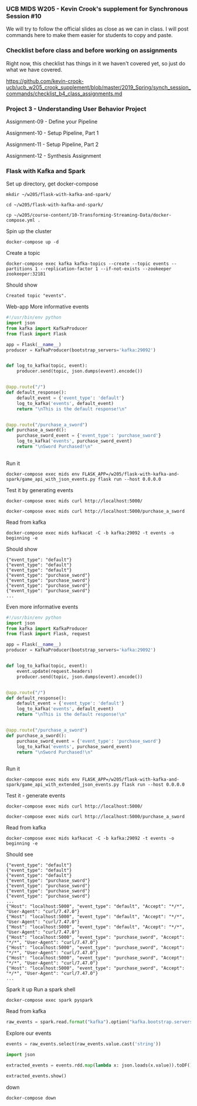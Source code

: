 ### UCB MIDS W205 - Kevin Crook's supplement for Synchronous Session #10

We will try to follow the official slides as close as we can in class.  I will post commands here to make them easier for students to copy and paste.

### Checklist before class and before working on assignments

Right now, this checklist has things in it we haven't covered yet, so just do what we have covered.

https://github.com/kevin-crook-ucb/ucb_w205_crook_supplement/blob/master/2019_Spring/synch_session_commands/checklist_b4_class_assignments.md

### Project 3 - Understanding User Behavior Project

Assignment-09 - Define your Pipeline

Assignment-10 - Setup Pipeline, Part 1

Assignment-11 - Setup Pipeline, Part 2

Assignment-12 - Synthesis Assignment

### Flask with Kafka and Spark

Set up directory, get docker-compose
```
mkdir ~/w205/flask-with-kafka-and-spark/

cd ~/w205/flask-with-kafka-and-spark/

cp ~/w205/course-content/10-Transforming-Streaming-Data/docker-compose.yml .
```

Spin up the cluster
```
docker-compose up -d
```

Create a topic
```
docker-compose exec kafka kafka-topics --create --topic events --partitions 1 --replication-factor 1 --if-not-exists --zookeeper zookeeper:32181
```

Should show
```
Created topic "events".
```

Web-app
More informative events
```python
#!/usr/bin/env python
import json
from kafka import KafkaProducer
from flask import Flask

app = Flask(__name__)
producer = KafkaProducer(bootstrap_servers='kafka:29092')


def log_to_kafka(topic, event):
    producer.send(topic, json.dumps(event).encode())


@app.route("/")
def default_response():
    default_event = {'event_type': 'default'}
    log_to_kafka('events', default_event)
    return "\nThis is the default response!\n"


@app.route("/purchase_a_sword")
def purchase_a_sword():
    purchase_sword_event = {'event_type': 'purchase_sword'}
    log_to_kafka('events', purchase_sword_event)
    return "\nSword Purchased!\n"
    
```

Run it
```
docker-compose exec mids env FLASK_APP=/w205/flask-with-kafka-and-spark/game_api_with_json_events.py flask run --host 0.0.0.0
```

Test it by generating events
```
docker-compose exec mids curl http://localhost:5000/

docker-compose exec mids curl http://localhost:5000/purchase_a_sword
```

Read from kafka
```
docker-compose exec mids kafkacat -C -b kafka:29092 -t events -o beginning -e
```

Should show
```
{"event_type": "default"}
{"event_type": "default"}
{"event_type": "default"}
{"event_type": "purchase_sword"}
{"event_type": "purchase_sword"}
{"event_type": "purchase_sword"}
{"event_type": "purchase_sword"}
...
```

Even more informative events
```python
#!/usr/bin/env python
import json
from kafka import KafkaProducer
from flask import Flask, request

app = Flask(__name__)
producer = KafkaProducer(bootstrap_servers='kafka:29092')


def log_to_kafka(topic, event):
    event.update(request.headers)
    producer.send(topic, json.dumps(event).encode())


@app.route("/")
def default_response():
    default_event = {'event_type': 'default'}
    log_to_kafka('events', default_event)
    return "\nThis is the default response!\n"


@app.route("/purchase_a_sword")
def purchase_a_sword():
    purchase_sword_event = {'event_type': 'purchase_sword'}
    log_to_kafka('events', purchase_sword_event)
    return "\nSword Purchased!\n"
    
```

Run it
```
docker-compose exec mids env FLASK_APP=/w205/flask-with-kafka-and-spark/game_api_with_extended_json_events.py flask run --host 0.0.0.0
```

Test it - generate events
```
docker-compose exec mids curl http://localhost:5000/

docker-compose exec mids curl http://localhost:5000/purchase_a_sword
```

Read from kafka
```
docker-compose exec mids kafkacat -C -b kafka:29092 -t events -o beginning -e
```

Should see
```
{"event_type": "default"}
{"event_type": "default"}
{"event_type": "default"}
{"event_type": "purchase_sword"}
{"event_type": "purchase_sword"}
{"event_type": "purchase_sword"}
{"event_type": "purchase_sword"}
...
{"Host": "localhost:5000", "event_type": "default", "Accept": "*/*", "User-Agent": "curl/7.47.0"}
{"Host": "localhost:5000", "event_type": "default", "Accept": "*/*", "User-Agent": "curl/7.47.0"}
{"Host": "localhost:5000", "event_type": "default", "Accept": "*/*", "User-Agent": "curl/7.47.0"}
{"Host": "localhost:5000", "event_type": "purchase_sword", "Accept": "*/*", "User-Agent": "curl/7.47.0"}
{"Host": "localhost:5000", "event_type": "purchase_sword", "Accept": "*/*", "User-Agent": "curl/7.47.0"}
{"Host": "localhost:5000", "event_type": "purchase_sword", "Accept": "*/*", "User-Agent": "curl/7.47.0"}
{"Host": "localhost:5000", "event_type": "purchase_sword", "Accept": "*/*", "User-Agent": "curl/7.47.0"}
...
```

Spark it up
Run a spark shell
```
docker-compose exec spark pyspark
```

Read from kafka
```python
raw_events = spark.read.format("kafka").option("kafka.bootstrap.servers", "kafka:29092").option("subscribe","events").option("startingOffsets", "earliest").option("endingOffsets", "latest").load() 
```

Explore our events
```python
events = raw_events.select(raw_events.value.cast('string'))

import json

extracted_events = events.rdd.map(lambda x: json.loads(x.value)).toDF()

extracted_events.show()
``` 

down
```
docker-compose down
```
